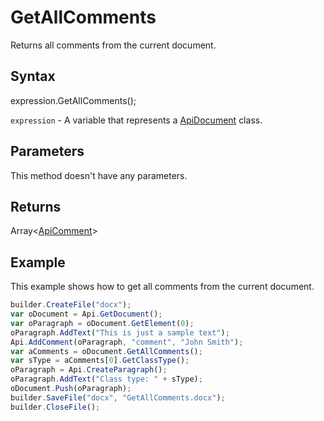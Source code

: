 # GetAllComments

Returns all comments from the current document.

## Syntax

expression.GetAllComments();

`expression` - A variable that represents a [ApiDocument](../ApiDocument.md) class.

## Parameters

This method doesn't have any parameters.

## Returns

Array<[ApiComment](../../ApiComment/ApiComment.md)>

## Example

This example shows how to get all comments from the current document.

```javascript
builder.CreateFile("docx");
var oDocument = Api.GetDocument();
var oParagraph = oDocument.GetElement(0);
oParagraph.AddText("This is just a sample text");
Api.AddComment(oParagraph, "comment", "John Smith");
var aComments = oDocument.GetAllComments();
var sType = aComments[0].GetClassType();
oParagraph = Api.CreateParagraph();
oParagraph.AddText("Class type: " + sType);
oDocument.Push(oParagraph);
builder.SaveFile("docx", "GetAllComments.docx");
builder.CloseFile();
```
